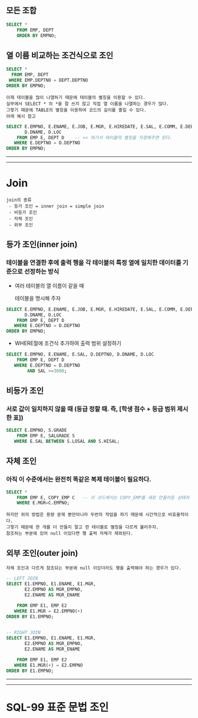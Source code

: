 ## 모든 조합
```SQL
SELECT *
    FROM EMP, DEPT
    ORDER BY EMPNO;
```

## 열 이름 비교하는 조건식으로 조인
```SQL
SELECT *
  FROM EMP, DEPT
 WHERE EMP.DEPTNO = DEPT.DEPTNO
ORDER BY EMPNO;

```

```TEXT
이제 테이블을 많이 나열하기 때문에 테이블의 별칭을 이용할 수 있다.
실무에서 SELECT * 의 *을 잘 쓰지 않고 직접 열 이름을 나열하는 경우가 많다.
그렇기 때문에 TABLE의 별칭을 이용하여 코드의 길이를 줄일 수 있다.
아래 예시 참고
```
```SQL
SELECT E.EMPNO, E.ENAME, E.JOB, E.MGR, E.HIREDATE, E.SAL, E.COMM, E.DEPTNO,
       D.DNAME, D.LOC
    FROM EMP E, DEPT D    -- << 여기서 테이블의 별칭을 지정해주면 된다.
   WHERE E.DEPTNO = D.DEPTNO
ORDER BY EMPNO;
```

***
***
# Join
```text
join의 종류
 - 등가 조인 = inner join = simple join
 - 비등가 조인
 - 자체 조인
 - 외부 조인
```

## 등가 조인(inner join)
### 테이블을 연결한 후에 출력 행을 각 테이블의 특정 열에 일치한 데이터를 기준으로 선정하는 방식
- 여러 테이블의 열 이름이 같을 때

  테이블을 명시해 주자

```SQL
SELECT E.EMPNO, E.ENAME, E.JOB, E.MGR, E.HIREDATE, E.SAL, E.COMM, E.DEPTNO,
       D.DNAME, D.LOC
    FROM EMP E, DEPT D
   WHERE E.DEPTNO = D.DEPTNO
ORDER BY EMPNO;
```

- WHERE절에 조건식 추가하여 출력 범위 설정하기
```SQL
SELECT E.EMPNO, E.ENAME, E.SAL, D.DEPTNO, D.DNAME, D.LOC
    FROM EMP E, DEPT D
   WHERE E.DEPTNO = D.DEPTNO
        AND SAL >=3000;
```

## 비등가 조인
### 서로 값이 일치하지 않을 때 (등급 정할 때. 즉, [학생 점수 + 등급 범위 제시한 표])
```SQL
SELECT E.EMPNO, S.GRADE
    FROM EMP E, SALGRADE S
   WHERE E.SAL BETWEEN S.LOSAL AND S.HISAL;
```

## 자체 조인
### 아직 이 수준에서는 완전히 똑같은 복제 테이블이 필요하다.
```SQL
SELECT *
    FROM EMP E, COPY_EMP C   -- 이 코드에서는 COPY_EMP를 새로 만들어둔 상태라 가정했을 때다.
    WHERE E.MGR=C.EMPNO;
```
```text
하지만 위의 방법은 용량 문제 뿐만아니라 두번의 작업을 하기 때문에 시간적으로 비효율적이다.
그렇기 때문에 한 개를 더 만들지 말고 한 테이블로 별칭을 다르게 불러주자.
참조하는 부분에 있어 null 이있다면 행 출력 자체가 제외된다.
```

## 외부 조인(outer join)
```text
자체 조인과 다르게 참조되는 부분에 null 이있더라도 행을 출력해야 하는 경우가 있다. 
```
```SQL
-- LEFT JOIN
SELECT E1.EMPNO, E1.ENAME, E1.MGR,
       E2.EMPNO AS MGR_EMPNO,
       E2.ENAME AS MGR_ENAME
       
    FROM EMP E1, EMP E2
   WHERE E1.MGR = E2.EMPNO(+)
ORDER BY E1.EMPNO;


-- RIGHT JOIN
SELECT E1.EMPNO, E1.ENAME, E1.MGR,
       E2.EMPNO AS MGR_EMPNO,
       E2.ENAME AS MGR_ENAME
       
    FROM EMP E1, EMP E2
   WHERE E1.MGR(+) = E2.EMPNO
ORDER BY E1.EMPNO;
```

***

***

# SQL-99 표준 문법 조인

